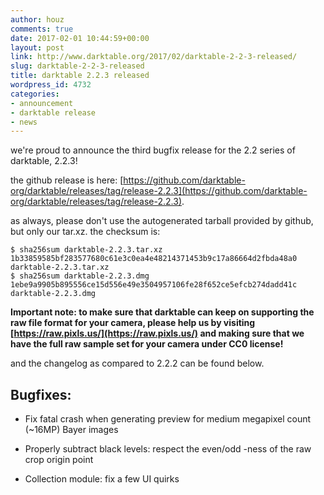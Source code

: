 ```yaml
---
author: houz
comments: true
date: 2017-02-01 10:44:59+00:00
layout: post
link: http://www.darktable.org/2017/02/darktable-2-2-3-released/
slug: darktable-2-2-3-released
title: darktable 2.2.3 released
wordpress_id: 4732
categories:
- announcement
- darktable release
- news
---
```


we're proud to announce the third bugfix release for the 2.2 series of darktable, 2.2.3!

the github release is here: [https://github.com/darktable-org/darktable/releases/tag/release-2.2.3](https://github.com/darktable-org/darktable/releases/tag/release-2.2.3).

as always, please don't use the autogenerated tarball provided by github, but only our tar.xz. the checksum is:

    
    $ sha256sum darktable-2.2.3.tar.xz
    1b33859585bf283577680c61e3c0ea4e48214371453b9c17a86664d2fbda48a0  darktable-2.2.3.tar.xz
    $ sha256sum darktable-2.2.3.dmg
    1ebe9a9905b895556ce15d556e49e3504957106fe28f652ce5efcb274dadd41c  darktable-2.2.3.dmg
    


**Important note: to make sure that darktable can keep on supporting the raw file format for your camera, please help us by visiting [https://raw.pixls.us/](https://raw.pixls.us/) and making sure that we have the full raw sample set for your camera under CC0 license!**

and the changelog as compared to 2.2.2 can be found below.


## Bugfixes:





 	
  * Fix fatal crash when generating preview for medium megapixel count (~16MP) Bayer images

 	
  * Properly subtract black levels: respect the even/odd -ness of the raw crop origin point

 	
  * Collection module: fix a few UI quirks


